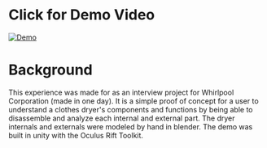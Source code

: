 # Click for Demo Video
[![Demo](https://img.youtube.com/vi/n_jVlqtbQlE/0.jpg)](https://youtu.be/n_jVlqtbQlE)

# Background
This experience was made for as an interview project for Whirlpool Corporation (made in one day). It is a simple proof of concept for a user to understand a clothes dryer's components and functions by being able to disassemble and analyze each internal and external part. The dryer internals and externals were modeled by hand in blender. The demo was built in unity with the Oculus Rift Toolkit.
